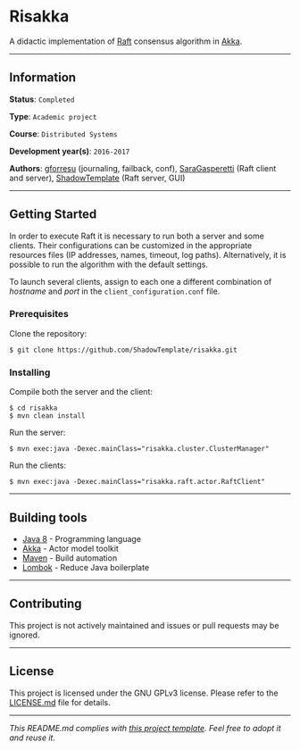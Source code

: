 # Risakka

A didactic implementation of [Raft](
https://en.wikipedia.org/wiki/Raft_(computer_science)) consensus algorithm in 
[Akka](http://akka.io/).

---
## Information

**Status**: `Completed`

**Type**: `Academic project`

**Course**: `Distributed Systems`

**Development year(s)**: `2016-2017`

**Authors**: [gforresu](https://github.com/gforresu) (journaling, failback, 
conf), [SaraGasperetti](https://github.com/SaraGasperetti) (Raft client and 
server), [ShadowTemplate](https://github.com/ShadowTemplate) (Raft server, GUI)

---
## Getting Started

In order to execute Raft it is necessary to run both a server and some clients.
Their configurations can be customized in the appropriate resources files (IP
addresses, names, timeout, log paths). Alternatively, it is possible to run the
algorithm with the default settings.

To launch several clients, assign to each one a different combination of 
*hostname* and *port* in the ```client_configuration.conf``` file.

### Prerequisites

Clone the repository:

```
$ git clone https://github.com/ShadowTemplate/risakka.git
```

### Installing

Compile both the server and the client:

```
$ cd risakka
$ mvn clean install
```

Run the server:

```
$ mvn exec:java -Dexec.mainClass="risakka.cluster.ClusterManager"
```

Run the clients:

```
$ mvn exec:java -Dexec.mainClass="risakka.raft.actor.RaftClient"
```

---
## Building tools

* [Java 8](http://www.oracle.com/technetwork/java/javase/downloads/jdk8-downloads-2133151.html) - 
Programming language
* [Akka](http://akka.io/) - Actor model toolkit
* [Maven](https://maven.apache.org/) - Build automation
* [Lombok](https://projectlombok.org/) - Reduce Java boilerplate

---
## Contributing

This project is not actively maintained and issues or pull requests may be 
ignored.

---
## License

This project is licensed under the GNU GPLv3 license.
Please refer to the [LICENSE.md](LICENSE.md) file for details.

---
*This README.md complies with [this project template](
https://github.com/ShadowTemplate/project-template). Feel free to adopt it
and reuse it.*
